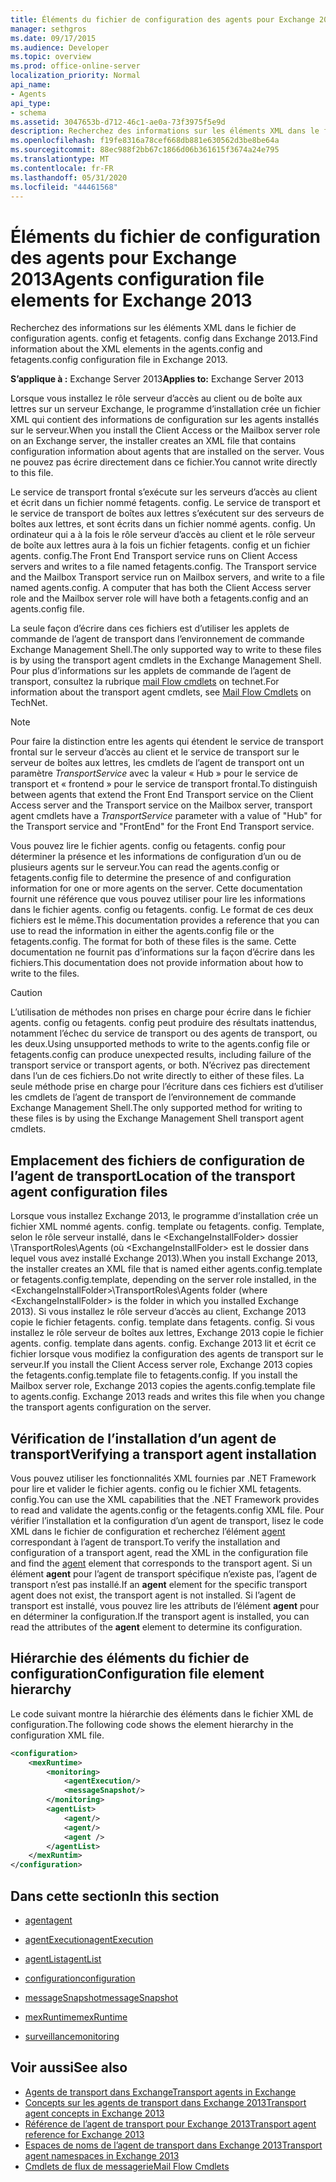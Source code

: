 ```yaml
---
title: Éléments du fichier de configuration des agents pour Exchange 2013
manager: sethgros
ms.date: 09/17/2015
ms.audience: Developer
ms.topic: overview
ms.prod: office-online-server
localization_priority: Normal
api_name:
- Agents
api_type:
- schema
ms.assetid: 3047653b-d712-46c1-ae0a-73f3975f5e9d
description: Recherchez des informations sur les éléments XML dans le fichier de configuration agents. config et fetagents. config dans Exchange 2013.
ms.openlocfilehash: f19fe8316a78cef668db881e630562d3be8be64a
ms.sourcegitcommit: 88ec988f2bb67c1866d06b361615f3674a24e795
ms.translationtype: MT
ms.contentlocale: fr-FR
ms.lasthandoff: 05/31/2020
ms.locfileid: "44461568"
---
```

# <a name="agents-configuration-file-elements-for-exchange-2013"></a><span data-ttu-id="db08e-103">Éléments du fichier de configuration des agents pour Exchange 2013</span><span class="sxs-lookup"><span data-stu-id="db08e-103">Agents configuration file elements for Exchange 2013</span></span>

<span data-ttu-id="db08e-104">Recherchez des informations sur les éléments XML dans le fichier de configuration agents. config et fetagents. config dans Exchange 2013.</span><span class="sxs-lookup"><span data-stu-id="db08e-104">Find information about the XML elements in the agents.config and fetagents.config configuration file in Exchange 2013.</span></span>
  
<span data-ttu-id="db08e-105">**S’applique à :** Exchange Server 2013</span><span class="sxs-lookup"><span data-stu-id="db08e-105">**Applies to:** Exchange Server 2013</span></span>
  
<span data-ttu-id="db08e-106">Lorsque vous installez le rôle serveur d’accès au client ou de boîte aux lettres sur un serveur Exchange, le programme d’installation crée un fichier XML qui contient des informations de configuration sur les agents installés sur le serveur.</span><span class="sxs-lookup"><span data-stu-id="db08e-106">When you install the Client Access or the Mailbox server role on an Exchange server, the installer creates an XML file that contains configuration information about agents that are installed on the server.</span></span> <span data-ttu-id="db08e-107">Vous ne pouvez pas écrire directement dans ce fichier.</span><span class="sxs-lookup"><span data-stu-id="db08e-107">You cannot write directly to this file.</span></span> 
  
<span data-ttu-id="db08e-108">Le service de transport frontal s’exécute sur les serveurs d’accès au client et écrit dans un fichier nommé fetagents. config. Le service de transport et le service de transport de boîtes aux lettres s’exécutent sur des serveurs de boîtes aux lettres, et sont écrits dans un fichier nommé agents. config. Un ordinateur qui a à la fois le rôle serveur d’accès au client et le rôle serveur de boîte aux lettres aura à la fois un fichier fetagents. config et un fichier agents. config.</span><span class="sxs-lookup"><span data-stu-id="db08e-108">The Front End Transport service runs on Client Access servers and writes to a file named fetagents.config. The Transport service and the Mailbox Transport service run on Mailbox servers, and write to a file named agents.config. A computer that has both the Client Access server role and the Mailbox server role will have both a fetagents.config and an agents.config file.</span></span> 
  
<span data-ttu-id="db08e-109">La seule façon d’écrire dans ces fichiers est d’utiliser les applets de commande de l’agent de transport dans l’environnement de commande Exchange Management Shell.</span><span class="sxs-lookup"><span data-stu-id="db08e-109">The only supported way to write to these files is by using the transport agent cmdlets in the Exchange Management Shell.</span></span> <span data-ttu-id="db08e-110">Pour plus d’informations sur les applets de commande de l’agent de transport, consultez la rubrique [mail Flow cmdlets](https://technet.microsoft.com/library/aa998553%28v=exchg.150%29.aspx) on technet.</span><span class="sxs-lookup"><span data-stu-id="db08e-110">For information about the transport agent cmdlets, see [Mail Flow Cmdlets](https://technet.microsoft.com/library/aa998553%28v=exchg.150%29.aspx) on TechNet.</span></span> 
  
> [!NOTE]
> <span data-ttu-id="db08e-111">Pour faire la distinction entre les agents qui étendent le service de transport frontal sur le serveur d’accès au client et le service de transport sur le serveur de boîtes aux lettres, les cmdlets de l’agent de transport ont un paramètre _TransportService_ avec la valeur « Hub » pour le service de transport et « frontend » pour le service de transport frontal.</span><span class="sxs-lookup"><span data-stu-id="db08e-111">To distinguish between agents that extend the Front End Transport service on the Client Access server and the Transport service on the Mailbox server, transport agent cmdlets have a  _TransportService_ parameter with a value of "Hub" for the Transport service and "FrontEnd" for the Front End Transport service.</span></span> 
  
<span data-ttu-id="db08e-112">Vous pouvez lire le fichier agents. config ou fetagents. config pour déterminer la présence et les informations de configuration d’un ou de plusieurs agents sur le serveur.</span><span class="sxs-lookup"><span data-stu-id="db08e-112">You can read the agents.config or fetagents.config file to determine the presence of and configuration information for one or more agents on the server.</span></span> <span data-ttu-id="db08e-113">Cette documentation fournit une référence que vous pouvez utiliser pour lire les informations dans le fichier agents. config ou fetagents. config. Le format de ces deux fichiers est le même.</span><span class="sxs-lookup"><span data-stu-id="db08e-113">This documentation provides a reference that you can use to read the information in either the agents.config file or the fetagents.config. The format for both of these files is the same.</span></span> <span data-ttu-id="db08e-114">Cette documentation ne fournit pas d’informations sur la façon d’écrire dans les fichiers.</span><span class="sxs-lookup"><span data-stu-id="db08e-114">This documentation does not provide information about how to write to the files.</span></span>
  
> [!CAUTION]
> <span data-ttu-id="db08e-115">L’utilisation de méthodes non prises en charge pour écrire dans le fichier agents. config ou fetagents. config peut produire des résultats inattendus, notamment l’échec du service de transport ou des agents de transport, ou les deux.</span><span class="sxs-lookup"><span data-stu-id="db08e-115">Using unsupported methods to write to the agents.config file or fetagents.config can produce unexpected results, including failure of the transport service or transport agents, or both.</span></span> <span data-ttu-id="db08e-116">N’écrivez pas directement dans l’un de ces fichiers.</span><span class="sxs-lookup"><span data-stu-id="db08e-116">Do not write directly to either of these files.</span></span> <span data-ttu-id="db08e-117">La seule méthode prise en charge pour l’écriture dans ces fichiers est d’utiliser les cmdlets de l’agent de transport de l’environnement de commande Exchange Management Shell.</span><span class="sxs-lookup"><span data-stu-id="db08e-117">The only supported method for writing to these files is by using the Exchange Management Shell transport agent cmdlets.</span></span> 
  
## <a name="location-of-the-transport-agent-configuration-files"></a><span data-ttu-id="db08e-118">Emplacement des fichiers de configuration de l’agent de transport</span><span class="sxs-lookup"><span data-stu-id="db08e-118">Location of the transport agent configuration files</span></span>
<span data-ttu-id="db08e-119"><a name="bk_ConfigLoc"> </a></span><span class="sxs-lookup"><span data-stu-id="db08e-119"><a name="bk_ConfigLoc"> </a></span></span>

<span data-ttu-id="db08e-120">Lorsque vous installez Exchange 2013, le programme d’installation crée un fichier XML nommé agents. config. template ou fetagents. config. Template, selon le rôle serveur installé, dans le \<ExchangeInstallFolder\> dossier \TransportRoles\Agents (où \<ExchangeInstallFolder\> est le dossier dans lequel vous avez installé Exchange 2013).</span><span class="sxs-lookup"><span data-stu-id="db08e-120">When you install Exchange 2013, the installer creates an XML file that is named either agents.config.template or fetagents.config.template, depending on the server role installed, in the \<ExchangeInstallFolder\>\TransportRoles\Agents folder (where \<ExchangeInstallFolder\> is the folder in which you installed Exchange 2013).</span></span> <span data-ttu-id="db08e-121">Si vous installez le rôle serveur d’accès au client, Exchange 2013 copie le fichier fetagents. config. template dans fetagents. config. Si vous installez le rôle serveur de boîtes aux lettres, Exchange 2013 copie le fichier agents. config. template dans agents. config. Exchange 2013 lit et écrit ce fichier lorsque vous modifiez la configuration des agents de transport sur le serveur.</span><span class="sxs-lookup"><span data-stu-id="db08e-121">If you install the Client Access server role, Exchange 2013 copies the fetagents.config.template file to fetagents.config. If you install the Mailbox server role, Exchange 2013 copies the agents.config.template file to agents.config. Exchange 2013 reads and writes this file when you change the transport agents configuration on the server.</span></span>
  
## <a name="verifying-a-transport-agent-installation"></a><span data-ttu-id="db08e-122">Vérification de l’installation d’un agent de transport</span><span class="sxs-lookup"><span data-stu-id="db08e-122">Verifying a transport agent installation</span></span>
<span data-ttu-id="db08e-123"><a name="bk_verifyinstall"> </a></span><span class="sxs-lookup"><span data-stu-id="db08e-123"><a name="bk_verifyinstall"> </a></span></span>

<span data-ttu-id="db08e-124">Vous pouvez utiliser les fonctionnalités XML fournies par .NET Framework pour lire et valider le fichier agents. config ou le fichier XML fetagents. config.</span><span class="sxs-lookup"><span data-stu-id="db08e-124">You can use the XML capabilities that the .NET Framework provides to read and validate the agents.config or the fetagents.config XML file.</span></span> <span data-ttu-id="db08e-125">Pour vérifier l’installation et la configuration d’un agent de transport, lisez le code XML dans le fichier de configuration et recherchez l’élément [agent](agent.md) correspondant à l’agent de transport.</span><span class="sxs-lookup"><span data-stu-id="db08e-125">To verify the installation and configuration of a transport agent, read the XML in the configuration file and find the [agent](agent.md) element that corresponds to the transport agent.</span></span> <span data-ttu-id="db08e-126">Si un élément **agent** pour l’agent de transport spécifique n’existe pas, l’agent de transport n’est pas installé.</span><span class="sxs-lookup"><span data-stu-id="db08e-126">If an **agent** element for the specific transport agent does not exist, the transport agent is not installed.</span></span> <span data-ttu-id="db08e-127">Si l’agent de transport est installé, vous pouvez lire les attributs de l’élément **agent** pour en déterminer la configuration.</span><span class="sxs-lookup"><span data-stu-id="db08e-127">If the transport agent is installed, you can read the attributes of the **agent** element to determine its configuration.</span></span> 
  
## <a name="configuration-file-element-hierarchy"></a><span data-ttu-id="db08e-128">Hiérarchie des éléments du fichier de configuration</span><span class="sxs-lookup"><span data-stu-id="db08e-128">Configuration file element hierarchy</span></span>
<span data-ttu-id="db08e-129"><a name="bk_elementref"> </a></span><span class="sxs-lookup"><span data-stu-id="db08e-129"><a name="bk_elementref"> </a></span></span>

<span data-ttu-id="db08e-130">Le code suivant montre la hiérarchie des éléments dans le fichier XML de configuration.</span><span class="sxs-lookup"><span data-stu-id="db08e-130">The following code shows the element hierarchy in the configuration XML file.</span></span>
  
```XML
<configuration>
    <mexRuntime>
        <monitoring>
            <agentExecution/>
            <messageSnapshot/>
        </monitoring>
        <agentList>
            <agent/>
            <agent/>
            <agent />
        </agentList>
    </mexRuntim>
</configuration>
```

## <a name="in-this-section"></a><span data-ttu-id="db08e-131">Dans cette section</span><span class="sxs-lookup"><span data-stu-id="db08e-131">In this section</span></span>
<span data-ttu-id="db08e-132"><a name="bk_elementreflist"> </a></span><span class="sxs-lookup"><span data-stu-id="db08e-132"><a name="bk_elementreflist"> </a></span></span>

- [<span data-ttu-id="db08e-133">agent</span><span class="sxs-lookup"><span data-stu-id="db08e-133">agent</span></span>](agent.md)
    
- [<span data-ttu-id="db08e-134">agentExecution</span><span class="sxs-lookup"><span data-stu-id="db08e-134">agentExecution</span></span>](agentexecution.md)
    
- [<span data-ttu-id="db08e-135">agentList</span><span class="sxs-lookup"><span data-stu-id="db08e-135">agentList</span></span>](agentlist.md)
    
- [<span data-ttu-id="db08e-136">configuration</span><span class="sxs-lookup"><span data-stu-id="db08e-136">configuration</span></span>](configuration.md)
    
- [<span data-ttu-id="db08e-137">messageSnapshot</span><span class="sxs-lookup"><span data-stu-id="db08e-137">messageSnapshot</span></span>](messagesnapshot.md)
    
- [<span data-ttu-id="db08e-138">mexRuntime</span><span class="sxs-lookup"><span data-stu-id="db08e-138">mexRuntime</span></span>](mexruntime.md)
    
- [<span data-ttu-id="db08e-139">surveillance</span><span class="sxs-lookup"><span data-stu-id="db08e-139">monitoring</span></span>](monitoring.md)
    
## <a name="see-also"></a><span data-ttu-id="db08e-140">Voir aussi</span><span class="sxs-lookup"><span data-stu-id="db08e-140">See also</span></span>

- [<span data-ttu-id="db08e-141">Agents de transport dans Exchange</span><span class="sxs-lookup"><span data-stu-id="db08e-141">Transport agents in Exchange</span></span>](transport-agents-in-exchange-2013.md)
- [<span data-ttu-id="db08e-142">Concepts sur les agents de transport dans Exchange 2013</span><span class="sxs-lookup"><span data-stu-id="db08e-142">Transport agent concepts in Exchange 2013</span></span>](transport-agent-concepts-in-exchange-2013.md)
- [<span data-ttu-id="db08e-143">Référence de l’agent de transport pour Exchange 2013</span><span class="sxs-lookup"><span data-stu-id="db08e-143">Transport agent reference for Exchange 2013</span></span>](transport-agent-reference-for-exchange-2013.md)
- [<span data-ttu-id="db08e-144">Espaces de noms de l’agent de transport dans Exchange 2013</span><span class="sxs-lookup"><span data-stu-id="db08e-144">Transport agent namespaces in Exchange 2013</span></span>](transport-agent-namespaces-in-exchange-2013.md)
- [<span data-ttu-id="db08e-145">Cmdlets de flux de messagerie</span><span class="sxs-lookup"><span data-stu-id="db08e-145">Mail Flow Cmdlets</span></span>](https://docs.microsoft.com/powershell/exchange/?view=exchange-ps)
    

